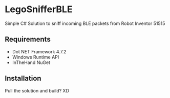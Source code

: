 # LegoSnifferBLE
Simple C# Solution to sniff incoming BLE packets from Robot Inventor 51515

## Requirements
- Dot NET Framework 4.7.2
- Windows Runtime API
- InTheHand NuGet

## Installation
Pull the solution and build? XD
